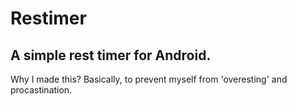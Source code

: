 # Restimer
A simple rest timer for Android.
---
Why I made this?
Basically, to prevent myself from 'overesting' and procastination.